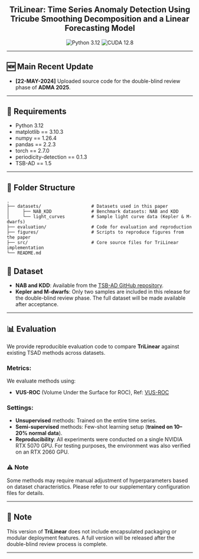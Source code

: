 
<h2 align="center">TriLinear: Time Series Anomaly Detection Using Tricube Smoothing Decomposition and a Linear Forecasting Model</h2>
<div align="center">
  
![Python 3.12](https://img.shields.io/badge/python-3.12-green.svg?style=plastic)
![CUDA 12.8](https://img.shields.io/badge/CUDA-12.8-green.svg?style=plastic)

</div>

---

## 🆕 Main Recent Update

- **[22-MAY-2024]** Uploaded source code for the double-blind review phase of **ADMA 2025**.

---

## 🔧 Requirements

- Python 3.12  
- matplotlib == 3.10.3 
- numpy == 1.26.4 
- pandas == 2.2.3
- torch == 2.7.0  
- periodicity-detection == 0.1.3  
- TSB-AD == 1.5  

---

## 📁 Folder Structure

    .
    ├── datasets/                   # Datasets used in this paper
    │     ├── NAB_KDD               # Benchmark datasets: NAB and KDD
    │     └── light_curves          # Sample light curve data (Kepler & M-dwarfs)
    ├── evaluation/                 # Code for evaluation and reproduction
    ├── figures/                    # Scripts to reproduce figures from the paper
    ├── src/                        # Core source files for TriLinear implementation
    └── README.md


## 📂 Dataset

- **NAB and KDD**: Available from the [TSB-AD GitHub repository](https://github.com/TheDatumOrg/TSB-AD/tree/main/Datasets).  
- **Kepler and M-dwarfs**: Only two samples are included in this release for the double-blind review phase. The full dataset will be made available after acceptance.

---

## 📊 Evaluation

We provide reproducible evaluation code to compare **TriLinear** against existing TSAD methods across datasets.

### Metrics:
We evaluate methods using:
- **VUS-ROC** (Volume Under the Surface for ROC), Ref: [VUS-ROC](https://proceedings.neurips.cc/paper_files/paper/2024/file/c3f3c690b7a99fba16d0efd35cb83b2c-Paper-Datasets_and_Benchmarks_Track.pdf)

### Settings:
- **Unsupervised** methods: Trained on the entire time series.
- **Semi-supervised** methods: Few-shot learning setup (**trained on 10–20% normal data**).
- **Reproducibility**: All experiments were conducted on a single NVIDIA RTX 5070 GPU. For testing purposes, the environment was also verified on an RTX 2060 GPU.


### ⚠️ Note
Some methods may require manual adjustment of hyperparameters based on dataset characteristics. Please refer to our supplementary configuration files for details.

---

## 📌 Note

This version of **TriLinear** does not include encapsulated packaging or modular deployment features. A full version will be released after the double-blind review process is complete.

---

